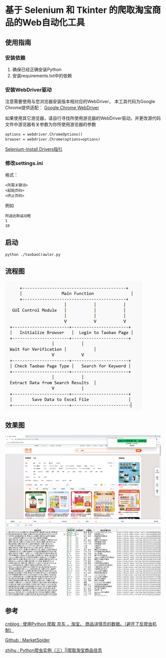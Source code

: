 # 基于 Selenium 和 Tkinter 的爬取淘宝商品的Web自动化工具

## 使用指南
### 安装依赖
1. 确保已经正确安装Python
2. 安装requirements.txt中的依赖

### 安装WebDriver驱动
注意需要使用与您浏览器安装版本相对应的WebDriver，
本工具代码为Google Chrome提供适配：
[Google Chrome WebDriver](https://chromedriver.storage.googleapis.com/index.html)

如果使用其它游览器，请自行寻找所使用游览器的WebDriver驱动，并更改源代码文件中游览器有关参数为你所使用游览器的参数

>
    options = webdriver.ChromeOptions()
    browser = webdriver.Chrome(options=options)


[Selenium-Install Drivers指引](https://www.selenium.dev/documentation/webdriver/getting_started/install_drivers/)  

### 修改settings.ini

格式：
>
    <所需关键词>
    <起始页码>
    <终止页码>

例如
> 
    阿迪达斯运动鞋
    1
    10

## 启动
>
    python ./taobaoCrawler.py

## 流程图
![mainline](./docs/imgs/mainline.png)

## 效果图
![crawl_search_page](./docs/imgs/crawl_search_page.png)
![crawl_result](docs/imgs/crawl_result.png)

## 参考
[cnblog : 使用Python 爬取 京东 ，淘宝。 商品详情页的数据。（避开了反爬虫机制）](https://www.cnblogs.com/Gao1234/p/15784052.html)

[Github : MarketSpider](https://github.com/zhangjiancong/MarketSpider)

[zhihu : Python爬虫实例（三）||爬取淘宝商品信息](https://zhuanlan.zhihu.com/p/82664740)